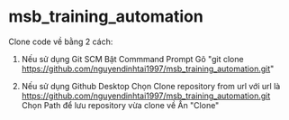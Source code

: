 # msb_training_automation

Clone code về bằng 2 cách:

1. Nếu sử dụng Git SCM
    Bật Commmand Prompt
    Gõ "git clone https://github.com/nguyendinhtai1997/msb_training_automation.git"

2. Nếu sử dụng Github Desktop
    Chọn Clone repository from url với url là https://github.com/nguyendinhtai1997/msb_training_automation.git
    Chọn Path để lưu repository vừa clone về
    Ấn "Clone"